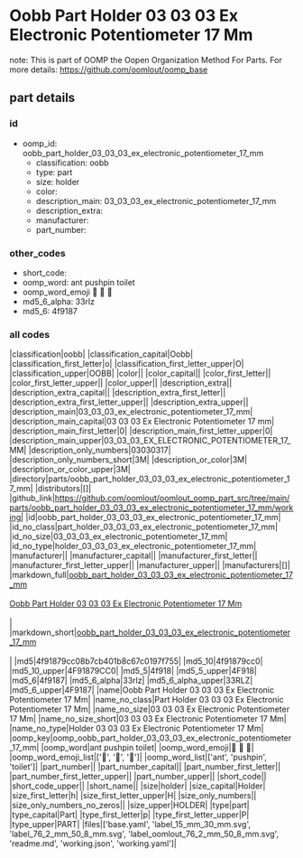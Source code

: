 # Oobb Part Holder 03 03 03 Ex Electronic Potentiometer 17 Mm  

note: This is part of OOMP the Oopen Organization Method For Parts. For more details: https://github.com/oomlout/oomp_base

##  part details





### id
* oomp_id: oobb_part_holder_03_03_03_ex_electronic_potentiometer_17_mm
  * classification: oobb
  * type: part
  * size: holder
  * color: 
  * description_main: 03_03_03_ex_electronic_potentiometer_17_mm
  * description_extra: 
  * manufacturer: 
  * part_number: 

### other_codes
* short_code: 
* oomp_word: ant pushpin toilet
* oomp_word_emoji :ant: :pushpin: :toilet:
* md5_6_alpha: 33rlz
* md5_6: 4f9187

### all codes 
|classification|oobb|
|classification_capital|Oobb|
|classification_first_letter|o|
|classification_first_letter_upper|O|
|classification_upper|OOBB|
|color||
|color_capital||
|color_first_letter||
|color_first_letter_upper||
|color_upper||
|description_extra||
|description_extra_capital||
|description_extra_first_letter||
|description_extra_first_letter_upper||
|description_extra_upper||
|description_main|03_03_03_ex_electronic_potentiometer_17_mm|
|description_main_capital|03 03 03 Ex Electronic Potentiometer 17 mm|
|description_main_first_letter|0|
|description_main_first_letter_upper|0|
|description_main_upper|03_03_03_EX_ELECTRONIC_POTENTIOMETER_17_MM|
|description_only_numbers|03030317|
|description_only_numbers_short|3M|
|description_or_color|3M|
|description_or_color_upper|3M|
|directory|parts/oobb_part_holder_03_03_03_ex_electronic_potentiometer_17_mm|
|distributors|[]|
|github_link|https://github.com/oomlout/oomlout_oomp_part_src/tree/main/parts/oobb_part_holder_03_03_03_ex_electronic_potentiometer_17_mm/working|
|id|oobb_part_holder_03_03_03_ex_electronic_potentiometer_17_mm|
|id_no_class|part_holder_03_03_03_ex_electronic_potentiometer_17_mm|
|id_no_size|03_03_03_ex_electronic_potentiometer_17_mm|
|id_no_type|holder_03_03_03_ex_electronic_potentiometer_17_mm|
|manufacturer||
|manufacturer_capital||
|manufacturer_first_letter||
|manufacturer_first_letter_upper||
|manufacturer_upper||
|manufacturers|[]|
|markdown_full|[oobb_part_holder_03_03_03_ex_electronic_potentiometer_17_mm](https://github.com/oomlout/oomlout_oomp_part_src/tree/main/parts/oobb_part_holder_03_03_03_ex_electronic_potentiometer_17_mm/working)<br>[](https://github.com/oomlout/oomlout_oomp_part_src/tree/main/parts/oobb_part_holder_03_03_03_ex_electronic_potentiometer_17_mm/working)<br>[Oobb Part Holder 03 03 03 Ex Electronic Potentiometer 17 Mm](https://github.com/oomlout/oomlout_oomp_part_src/tree/main/parts/oobb_part_holder_03_03_03_ex_electronic_potentiometer_17_mm/working)<br><br>|
|markdown_short|[oobb_part_holder_03_03_03_ex_electronic_potentiometer_17_mm](https://github.com/oomlout/oomlout_oomp_part_src/tree/main/parts/oobb_part_holder_03_03_03_ex_electronic_potentiometer_17_mm/working)<br><br>|
|md5|4f91879cc08b7cb401b8c67c0197f755|
|md5_10|4f91879cc0|
|md5_10_upper|4F91879CC0|
|md5_5|4f918|
|md5_5_upper|4F918|
|md5_6|4f9187|
|md5_6_alpha|33rlz|
|md5_6_alpha_upper|33RLZ|
|md5_6_upper|4F9187|
|name|Oobb Part Holder 03 03 03 Ex Electronic Potentiometer 17 Mm|
|name_no_class|Part Holder 03 03 03 Ex Electronic Potentiometer 17 Mm|
|name_no_size|03 03 03 Ex Electronic Potentiometer 17 Mm|
|name_no_size_short|03 03 03 Ex Electronic Potentiometer 17 Mm|
|name_no_type|Holder 03 03 03 Ex Electronic Potentiometer 17 Mm|
|oomp_key|oomp_oobb_part_holder_03_03_03_ex_electronic_potentiometer_17_mm|
|oomp_word|ant pushpin toilet|
|oomp_word_emoji|:ant: :pushpin: :toilet:|
|oomp_word_emoji_list|[':ant:', ':pushpin:', ':toilet:']|
|oomp_word_list|['ant', 'pushpin', 'toilet']|
|part_number||
|part_number_capital||
|part_number_first_letter||
|part_number_first_letter_upper||
|part_number_upper||
|short_code||
|short_code_upper||
|short_name||
|size|holder|
|size_capital|Holder|
|size_first_letter|h|
|size_first_letter_upper|H|
|size_only_numbers||
|size_only_numbers_no_zeros||
|size_upper|HOLDER|
|type|part|
|type_capital|Part|
|type_first_letter|p|
|type_first_letter_upper|P|
|type_upper|PART|
|files|['base.yaml', 'label_15_mm_30_mm.svg', 'label_76_2_mm_50_8_mm.svg', 'label_oomlout_76_2_mm_50_8_mm.svg', 'readme.md', 'working.json', 'working.yaml']|
